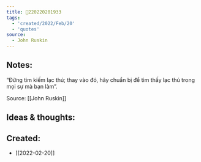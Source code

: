 ```yaml
---
title: 💬220220201933
tags:
  - 'created/2022/Feb/20'
  - 'quotes'
source:
  - John Ruskin
---
```


## Notes:
“Đừng tìm kiếm lạc thú; thay vào đó, hãy chuẩn bị để tìm thấy lạc thú trong mọi sự mà bạn làm”.

Source: [[John Ruskin]]

## Ideas & thoughts:
## Created:
- [[2022-02-20]]
